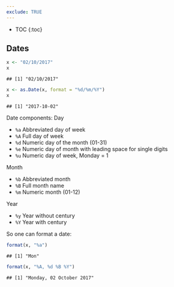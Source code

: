 ```yaml
---
exclude: TRUE
---
```


* TOC
{:toc}

## Dates


```r
x <- "02/10/2017"
x
```

```
## [1] "02/10/2017"
```

```r
x <- as.Date(x, format = "%d/%m/%Y")
x
```

```
## [1] "2017-10-02"
```

Date components:
Day

 * `%a` Abbreviated day of week
 * `%A` Full day of week
 * `%d` Numeric day of the month (01-31)
 * `%e` Numeric day of month with leading space for single digits
 * `%u` Numeric day of week, Monday = 1
 
Month 

 * `%b` Abbreviated month
 * `%B` Full month name
 * `%m` Numeric month (01-12)

Year

 * `%y` Year without century
 * `%Y` Year with century
 
So one can format a date:


```r
format(x, "%a")
```

```
## [1] "Mon"
```

```r
format(x, "%A, %d %B %Y")
```

```
## [1] "Monday, 02 October 2017"
```
